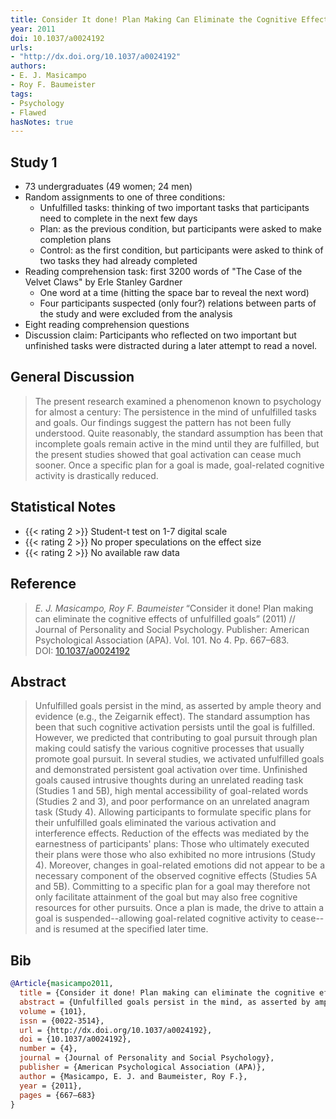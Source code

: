 ```yaml
---
title: Consider It done! Plan Making Can Eliminate the Cognitive Effects of Unfulfilled Goals
year: 2011
doi: 10.1037/a0024192
urls:
- "http://dx.doi.org/10.1037/a0024192"
authors:
- E. J. Masicampo
- Roy F. Baumeister
tags:
- Psychology
- Flawed
hasNotes: true
---
```


## Study 1

* 73 undergraduates (49 women; 24 men)
* Random assignments to one of three conditions:
  * Unfulfilled tasks: thinking of two important tasks that participants need to complete in the next few days
  * Plan: as the previous condition, but participants were asked to make completion plans
  * Control: as the first condition, but participants were asked to think of two tasks they had already completed
* Reading comprehension task: first 3200 words of "The Case of the Velvet Claws" by Erle Stanley Gardner
  * One word at a time (hitting the space bar to reveal the next word)
  * Four participants suspected (only four?) relations between parts of the study and were excluded from the analysis
* Eight reading comprehension questions
* Discussion claim: Participants who reflected on two important but unfinished tasks
    were distracted during a later attempt to read a novel.

## General Discussion

> The present research examined a phenomenon known to psychology for almost a century: The persistence in the mind of unfulfilled tasks and goals. Our findings suggest the pattern has not been fully understood. Quite reasonably, the standard assumption has been that incomplete goals remain active in the mind until they are fulfilled, but the present studies showed that goal activation can cease much sooner. Once a specific plan for a goal is made, goal-related cognitive activity is drastically reduced.

## Statistical Notes

* {{< rating 2 >}} Student-t test on 1-7 digital scale
* {{< rating 2 >}} No proper speculations on the effect size
* {{< rating 2 >}} No available raw data

## Reference

> <i>E. J. Masicampo, Roy F. Baumeister</i> “Consider it done! Plan making can eliminate the cognitive effects of unfulfilled goals” (2011) // Journal of Personality and Social Psychology. Publisher: American Psychological Association (APA). Vol.&nbsp;101. No&nbsp;4. Pp.&nbsp;667–683. DOI:&nbsp;<a href='https://doi.org/10.1037/a0024192'>10.1037/a0024192</a>

## Abstract

> Unfulfilled goals persist in the mind, as asserted by ample theory and evidence (e.g., the Zeigarnik effect). The standard assumption has been that such cognitive activation persists until the goal is fulfilled. However, we predicted that contributing to goal pursuit through plan making could satisfy the various cognitive processes that usually promote goal pursuit. In several studies, we activated unfulfilled goals and demonstrated persistent goal activation over time. Unfinished goals caused intrusive thoughts during an unrelated reading task (Studies 1 and 5B), high mental accessibility of goal-related words (Studies 2 and 3), and poor performance on an unrelated anagram task (Study 4). Allowing participants to formulate specific plans for their unfulfilled goals eliminated the various activation and interference effects. Reduction of the effects was mediated by the earnestness of participants' plans: Those who ultimately executed their plans were those who also exhibited no more intrusions (Study 4). Moreover, changes in goal-related emotions did not appear to be a necessary component of the observed cognitive effects (Studies 5A and 5B). Committing to a specific plan for a goal may therefore not only facilitate attainment of the goal but may also free cognitive resources for other pursuits. Once a plan is made, the drive to attain a goal is suspended--allowing goal-related cognitive activity to cease--and is resumed at the specified later time.

## Bib

```bib
@Article{masicampo2011,
  title = {Consider it done! Plan making can eliminate the cognitive effects of unfulfilled goals},
  abstract = {Unfulfilled goals persist in the mind, as asserted by ample theory and evidence (e.g., the Zeigarnik effect). The standard assumption has been that such cognitive activation persists until the goal is fulfilled. However, we predicted that contributing to goal pursuit through plan making could satisfy the various cognitive processes that usually promote goal pursuit. In several studies, we activated unfulfilled goals and demonstrated persistent goal activation over time. Unfinished goals caused intrusive thoughts during an unrelated reading task (Studies 1 and 5B), high mental accessibility of goal-related words (Studies 2 and 3), and poor performance on an unrelated anagram task (Study 4). Allowing participants to formulate specific plans for their unfulfilled goals eliminated the various activation and interference effects. Reduction of the effects was mediated by the earnestness of participants' plans: Those who ultimately executed their plans were those who also exhibited no more intrusions (Study 4). Moreover, changes in goal-related emotions did not appear to be a necessary component of the observed cognitive effects (Studies 5A and 5B). Committing to a specific plan for a goal may therefore not only facilitate attainment of the goal but may also free cognitive resources for other pursuits. Once a plan is made, the drive to attain a goal is suspended--allowing goal-related cognitive activity to cease--and is resumed at the specified later time.},
  volume = {101},
  issn = {0022-3514},
  url = {http://dx.doi.org/10.1037/a0024192},
  doi = {10.1037/a0024192},
  number = {4},
  journal = {Journal of Personality and Social Psychology},
  publisher = {American Psychological Association (APA)},
  author = {Masicampo, E. J. and Baumeister, Roy F.},
  year = {2011},
  pages = {667–683}
}
```
